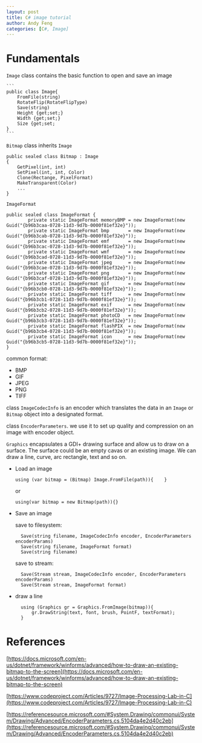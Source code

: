 ```yaml
---
layout: post
title: C# image tutorial
author: Andy Feng
categories: [C#, Image]
---
```


# Fundamentals #
`Image` class contains the basic function to open and save an image

	```
	public class Image{
		FromFile(string)
		RotateFlip(RotateFlipType)
		Save(string)
		Height {get;set;}
		Width {get;set;}
		Size {get;set;
	}
	```

`Bitmap` class inherits `Image`

	public sealed class Bitmap : Image
	{
		GetPixel(int, int)
		SetPixel(int, int, Color)
		Clone(Rectange, PixelFormat)
		MakeTransparent(Color)
		...
	}

`ImageFormat`

	public sealed class ImageFormat {
	        private static ImageFormat memoryBMP = new ImageFormat(new Guid("{b96b3caa-0728-11d3-9d7b-0000f81ef32e}"));
	        private static ImageFormat bmp       = new ImageFormat(new Guid("{b96b3cab-0728-11d3-9d7b-0000f81ef32e}"));
	        private static ImageFormat emf       = new ImageFormat(new Guid("{b96b3cac-0728-11d3-9d7b-0000f81ef32e}"));
	        private static ImageFormat wmf       = new ImageFormat(new Guid("{b96b3cad-0728-11d3-9d7b-0000f81ef32e}"));
	        private static ImageFormat jpeg      = new ImageFormat(new Guid("{b96b3cae-0728-11d3-9d7b-0000f81ef32e}"));
	        private static ImageFormat png       = new ImageFormat(new Guid("{b96b3caf-0728-11d3-9d7b-0000f81ef32e}"));
	        private static ImageFormat gif       = new ImageFormat(new Guid("{b96b3cb0-0728-11d3-9d7b-0000f81ef32e}"));
	        private static ImageFormat tiff      = new ImageFormat(new Guid("{b96b3cb1-0728-11d3-9d7b-0000f81ef32e}"));
	        private static ImageFormat exif      = new ImageFormat(new Guid("{b96b3cb2-0728-11d3-9d7b-0000f81ef32e}"));
	        private static ImageFormat photoCD   = new ImageFormat(new Guid("{b96b3cb3-0728-11d3-9d7b-0000f81ef32e}"));
	        private static ImageFormat flashPIX  = new ImageFormat(new Guid("{b96b3cb4-0728-11d3-9d7b-0000f81ef32e}"));
	        private static ImageFormat icon      = new ImageFormat(new Guid("{b96b3cb5-0728-11d3-9d7b-0000f81ef32e}"));
	}

common format:

- BMP
- GIF
- JPEG
- PNG
- TIFF

class `ImageCodecInfo` is an encoder which translates the data in an `Image` or `Bitmap` object into a designated format. 

class `EncoderParameters`. we use it to set up quality and compression on an image with encoder object.

`Graphics` encapsulates a GDI+ drawing surface and allow us to draw on a surface. The surface could be an empty cavas or an existing image. We can draw a line, curve, arc rectangle, text and so on. 
	 
- Load an image

	`using (var bitmap = (Bitmap) Image.FromFile(path)){	}`
	
	or

	`using(var bitmap = new Bitmap(path)){}`

- Save an image

	save to filesystem:

		Save(string filename, ImageCodecInfo encoder, EncoderParameters encoderParams)
		Save(string filename, ImageFormat format)
		Save(string filename)

	save to stream:

		Save(Stream stream, ImageCodecInfo encoder, EncoderParameters encoderParams)
		Save(Stream stream, ImageFormat format)

- draw a line

		using (Graphics gr = Graphics.FromImage(bitmap)){
			gr.DrawString(text, font, brush, PointF, textFormat);
		}

# References #
[https://docs.microsoft.com/en-us/dotnet/framework/winforms/advanced/how-to-draw-an-existing-bitmap-to-the-screen](https://docs.microsoft.com/en-us/dotnet/framework/winforms/advanced/how-to-draw-an-existing-bitmap-to-the-screen)

[https://www.codeproject.com/Articles/9727/Image-Processing-Lab-in-C](https://www.codeproject.com/Articles/9727/Image-Processing-Lab-in-C)

[https://referencesource.microsoft.com/#System.Drawing/commonui/System/Drawing/Advanced/EncoderParameters.cs,5104da4e2d40c2eb](https://referencesource.microsoft.com/#System.Drawing/commonui/System/Drawing/Advanced/EncoderParameters.cs,5104da4e2d40c2eb)